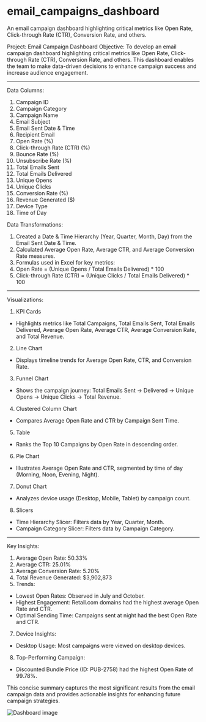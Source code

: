 # email_campaigns_dashboard
An email campaign dashboard highlighting critical metrics like Open Rate, Click-through Rate (CTR), Conversion Rate, and others. 

Project: Email Campaign Dashboard
Objective:
To develop an email campaign dashboard highlighting critical metrics like Open Rate, Click-through Rate (CTR), Conversion Rate, and others. This dashboard enables the team to make data-driven decisions to enhance campaign success and increase audience engagement.
________________________________________
Data Columns:
1.	Campaign ID
2.	Campaign Category
3.	Campaign Name
4.	Email Subject
5.	Email Sent Date & Time
6.	Recipient Email
7.	Open Rate (%)
8.	Click-through Rate (CTR) (%)
9.	Bounce Rate (%)
10.	Unsubscribe Rate (%)
11.	Total Emails Sent
12.	Total Emails Delivered
13.	Unique Opens
14.	Unique Clicks
15.	Conversion Rate (%)
16.	Revenue Generated ($)
17.	Device Type
18.	Time of Day

Data Transformations:
1. Created a Date & Time Hierarchy (Year, Quarter, Month, Day) from the Email Sent Date & Time.
2. Calculated Average Open Rate, Average CTR, and Average Conversion Rate measures.
3. Formulas used in Excel for key metrics:
4. Open Rate = (Unique Opens / Total Emails Delivered) * 100
5. Click-through Rate (CTR) = (Unique Clicks / Total Emails Delivered) * 100
________________________________________
Visualizations:
1.	KPI Cards
 - Highlights metrics like Total Campaigns, Total Emails Sent, Total Emails Delivered, Average Open Rate, Average CTR, Average Conversion Rate, and Total Revenue.
2.	Line Chart
- Displays timeline trends for Average Open Rate, CTR, and Conversion Rate.
3.	Funnel Chart
- Shows the campaign journey: Total Emails Sent → Delivered → Unique Opens → Unique Clicks → Total Revenue.
4.	Clustered Column Chart
- Compares Average Open Rate and CTR by Campaign Sent Time.
5.	Table
- Ranks the Top 10 Campaigns by Open Rate in descending order.
6.	Pie Chart
- Illustrates Average Open Rate and CTR, segmented by time of day (Morning, Noon, Evening, Night).
7.	Donut Chart
- Analyzes device usage (Desktop, Mobile, Tablet) by campaign count.
8.	Slicers
- Time Hierarchy Slicer: Filters data by Year, Quarter, Month.
- Campaign Category Slicer: Filters data by Campaign Category.
________________________________________
Key Insights:
1. Average Open Rate: 50.33%
2. Average CTR: 25.01%
3. Average Conversion Rate: 5.20%
5. Total Revenue Generated: $3,902,873
6. Trends:
- Lowest Open Rates: Observed in July and October.
- Highest Engagement: Retail.com domains had the highest average Open Rate and CTR.
- Optimal Sending Time: Campaigns sent at night had the best Open Rate and CTR.
7. Device Insights:
- Desktop Usage: Most campaigns were viewed on desktop devices.
8. Top-Performing Campaign:
- Discounted Bundle Price (ID: PUB-2758) had the highest Open Rate of 99.78%.

This concise summary captures the most significant results from the email campaign data and provides actionable insights for enhancing future campaign strategies.

![Dashboard image](https://github.com/user-attachments/assets/accfb07e-8b89-4bcb-a9e6-b0689bf841ea)
